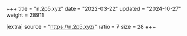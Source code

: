 +++
title = "n.2p5.xyz"
date = "2022-03-22"
updated = "2024-10-27"
weight = 28911

[extra]
source = "https://n.2p5.xyz/"
ratio = 7
size = 28
+++
